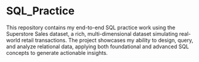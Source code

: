 # SQL_Practice
This repository contains my end-to-end SQL practice work using the Superstore Sales dataset, a rich, multi-dimensional dataset simulating real-world retail transactions. The project showcases my ability to design, query, and analyze relational data, applying both foundational and advanced SQL concepts to generate actionable insights.
